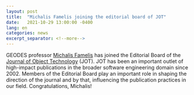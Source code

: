 ```yaml
---
layout: post
title:  "Michalis Famelis joining the editorial board of JOT"
date:   2021-10-29 13:00:00 -0400
lang: en
categories: news
excerpt_separator: <!--more-->
---
```


GEODES professor [Michalis Famelis](https://michalis.famelis.info/) has joined the Editorial Board of the [Journal of Object Technology](http://www.jot.fm/) (JOT). JOT has been an important outlet of high-impact publications in the broader software engineering domain since 2002. Members of the Editorial Board play an important role in shaping the direction of the journal and by that, influencing the publication practices in our field. Congratulations, Michalis!
